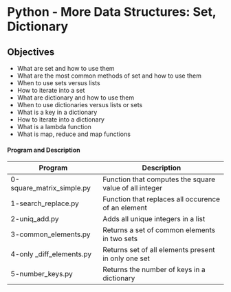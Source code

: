 # Python - More Data Structures: Set, Dictionary

## Objectives
 * What are set and how to use them
 * What are the most common methods of set and how to use them
 * When to use sets versus lists
 * How to iterate into a set
 * What are dictionary and how to use them
 * When to use dictionaries versus lists or sets
 * What is a key in a dictionary
 * How to iterate into a dictionary
 * What is a lambda function
 * What is map, reduce and map functions

#### Program and Description

Program                   | Description
------------------------- | ------------------------------------------------------
0-square_matrix_simple.py | Function that computes the square value of all integer
1-search_replace.py       | Function that replaces all occurence of an element
2-uniq_add.py             | Adds all unique integers in a list
3-common_elements.py      | Returns a set of common elements in two sets
4-only _diff_elements.py  | Returns set of all elements present in only one set
5-number_keys.py          | Returns the number of keys in a dictionary